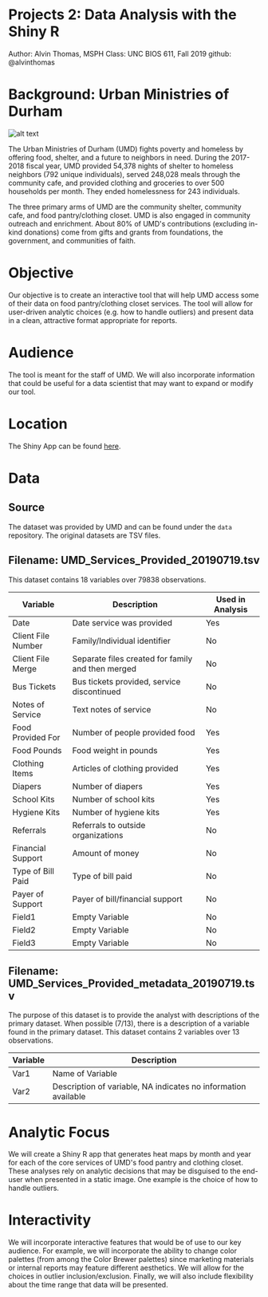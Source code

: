 # Projects 2: Data Analysis with the Shiny R
Author: Alvin Thomas, MSPH
Class: UNC BIOS 611, Fall 2019
github: @alvinthomas

# Background: Urban Ministries of Durham
![alt text](http://www.umdurham.org/assets/images/logo-new1.png "Urban Ministries Logo")

The Urban Ministries of Durham (UMD) fights poverty and homeless by offering food, shelter, and a future to neighbors in need. During the 2017-2018 fiscal year, UMD provided 54,378 nights of shelter to homeless neighbors (792 unique individuals), served 248,028 meals through the community cafe, and provided clothing and groceries to over 500 households per month. They ended homelessness for 243 individuals.

The three primary arms of UMD are the community shelter, community cafe, and food pantry/clothing closet. UMD is also engaged in community outreach and enrichment. About 80% of UMD's contributions (excluding in-kind donations) come from gifts and grants from foundations, the government, and communities of faith.

# Objective

Our objective is to create an interactive tool that will help UMD access some of their data on food pantry/clothing closet services. The tool will allow for user-driven analytic choices (e.g. how to handle outliers) and present data in a clean, attractive format appropriate for reports.

# Audience

The tool is meant for the staff of UMD. We will also incorporate information that could be useful for a data scientist that may want to expand or modify our tool.

# Location

The Shiny App can be found [here](https://alvinthomas.shinyapps.io/project_2/).

# Data

## Source

The dataset was provided by UMD and can be found under the `data` repository. The original datasets are TSV files.

## Filename: UMD_Services_Provided_20190719.tsv

This dataset contains 18 variables over 79838 observations.

Variable | Description | Used in Analysis
---|---|---
Date | Date service was provided | Yes
Client File Number | Family/Individual identifier | No
Client File Merge | Separate files created for family and then merged | No
Bus Tickets | Bus tickets provided, service discontinued | No
Notes of Service | Text notes of service | No
Food Provided For | Number of people provided food | Yes
Food Pounds | Food weight in pounds | Yes
Clothing Items | Articles of clothing provided | Yes
Diapers | Number of diapers | Yes
School Kits | Number of school kits | Yes
Hygiene Kits | Number of hygiene kits | Yes
Referrals | Referrals to outside organizations | No
Financial Support | Amount of money | No
Type of Bill Paid | Type of bill paid | No
Payer of Support | Payer of bill/financial support | No
Field1 | Empty Variable | No
Field2 | Empty Variable | No
Field3 | Empty Variable | No

## Filename: UMD_Services_Provided_metadata_20190719.tsv

The purpose of this dataset is to provide the analyst with descriptions of the primary dataset. When possible (7/13), there is a description of a variable found in the primary dataset. This dataset contains 2 variables over 13 observations.

Variable | Description
---|---
Var1 | Name of Variable
Var2 | Description of variable, NA indicates no information available

# Analytic Focus

We will create a Shiny R app that generates heat maps by month and year for each of the core services of UMD's food pantry and clothing closet. These analyses rely on analytic decisions that may be disguised to the end-user when presented in a static image. One example is the choice of how to handle outliers.

# Interactivity

We will incorporate interactive features that would be of use to our key audience. For example, we will incorporate the ability to change color palettes (from among the Color Brewer palettes) since marketing materials or internal reports may feature different aesthetics. We will allow for the choices in outlier inclusion/exclusion. Finally, we will also include flexibility about the time range that data will be presented.
